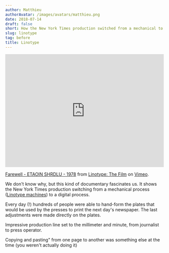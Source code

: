 ```yaml
---
author: Matthieu
authorAvatar: /images/avatars/matthieu.png
date: 2018-07-14
draft: false
short: How the New York Times production switched from a mechanical to a digital process
slug: linotype
tag: before
title: Linotype
---
```


<iframe src="https://player.vimeo.com/video/127605643?byline=0&portrait=0" width="100%" height="360" frameborder="0" webkitallowfullscreen mozallowfullscreen allowfullscreen></iframe>
<p><a href="https://vimeo.com/127605643">Farewell - ETAOIN SHRDLU - 1978</a> from <a href="https://vimeo.com/user4747369">Linotype: The Film</a> on <a href="https://vimeo.com">Vimeo</a>.</p>

We don't know why, but this kind of documentary fascinates us. It shows the New York Times production switching from a mechanical process ([Linotype machines](https://fr.wikipedia.org/wiki/Linotype)) to a digital process. 

Every day (!) hundreds of people were able to hand-form the plates that would be used by the presses to print the next day's newspaper. The last adjustments were made directly on the plates. 

Impressive production line set to the millimeter and minute, from journalist to press operator.

Copying and pasting" from one page to another was something else at the time (you weren't actually doing it)

